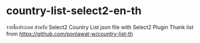 # country-list-select2-en-th
รายชื่อประเทศ สำหรับ Select2
Country List json file with Select2 Plugin
Thank list from  https://github.com/ponlawat-w/country-list-th

